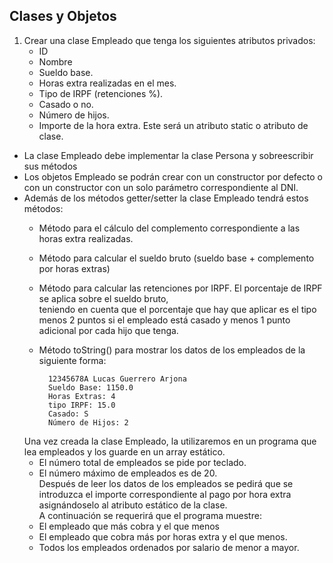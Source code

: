 ## Clases y Objetos
1. Crear una clase Empleado que tenga los siguientes atributos privados:  
	- ID
	- Nombre
	- Sueldo base.
	- Horas extra realizadas en el mes.
	- Tipo de IRPF (retenciones %).
	- Casado o no.
	- Número de hijos.
	- Importe de la hora extra. Este será un atributo static o atributo de clase.  
  
- La clase Empleado debe implementar la clase Persona y sobreescribir sus métodos  
- Los objetos Empleado se podrán crear con un constructor por defecto o con un constructor con un solo parámetro correspondiente al DNI.  
- Además de los métodos getter/setter la clase Empleado tendrá estos métodos:  
	- Método para el cálculo del complemento correspondiente a las horas extra realizadas.  
	- Método para calcular el sueldo bruto (sueldo base + complemento por horas extras)  
	- Método para calcular las retenciones por IRPF. El porcentaje de IRPF se aplica sobre el sueldo bruto,  
	teniendo en cuenta que el porcentaje que hay que aplicar es el tipo menos 2 puntos si el empleado está casado y 	menos 1 punto adicional por cada hijo que tenga.  
	- Método toString() para mostrar los datos de los empleados de la siguiente forma:  
			
			12345678A Lucas Guerrero Arjona  
			Sueldo Base: 1150.0  
			Horas Extras: 4  
			tipo IRPF: 15.0  
			Casado: S  
			Número de Hijos: 2  
			
	Una vez creada la clase Empleado, la utilizaremos en un programa que lea empleados y los guarde en un array estático.  
	- El número total de empleados se pide por teclado.  
	- El número máximo de empleados es de 20.  
	Después de leer los datos de los empleados se pedirá que se introduzca el importe correspondiente al pago por hora extra asignándoselo al atributo estático de la clase.  
	A continuación se requerirá que el programa muestre:
	- El empleado que más cobra y el que menos
	- El empleado que cobra más por horas extra y el que menos.
	- Todos los empleados ordenados por salario de menor a mayor.
